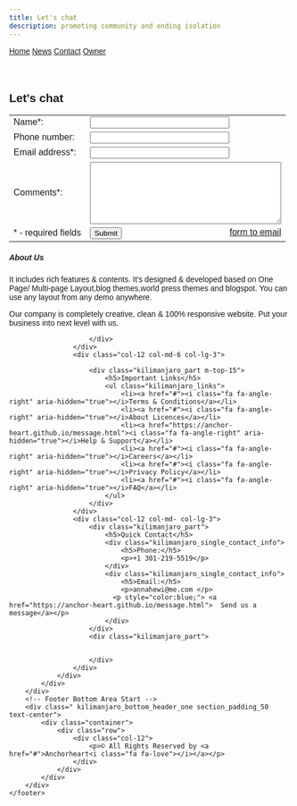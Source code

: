 ```yaml
---
title: Let's chat 
description: promoting community and ending isolation
---
```

<html lang="en">
<head>
<link href="//maxcdn.bootstrapcdn.com/bootstrap/4.1.1/css/bootstrap.min.css" rel="stylesheet" id="bootstrap-css">
<script src="//maxcdn.bootstrapcdn.com/bootstrap/4.1.1/js/bootstrap.min.js"></script>
<script src="//cdnjs.cloudflare.com/ajax/libs/jquery/3.2.1/jquery.min.js"></script>
<title>Anchorheart</title>
<meta charset="utf-8">
<meta name="viewport" content="width=device-width, initial-scale=1">
<meta name="author" content="Taybah Mohammad">
<meta name="viewport" content="width=device-width, initial-scale=1">
<link rel="stylesheet" href="https://cdnjs.cloudflare.com/ajax/libs/font-awesome/4.7.0/css/font-awesome.min.css">
<style>body {
  font-family: Arial, Helvetica, sans-serif;
  margin: 0;
}

.topnav {
  overflow: hidden;
  background-color: #333;
}

.topnav a {
  float: left;
  display: block;
  color: ##f1f1f1;
  text-align: center;
  padding: 14px 16px;
  text-decoration: none;
  font-size: 17px;
}

.topnav a:hover {
  background-color: #ddd;
  color: black;
}

.topnav a.active {
  background-color: #04AA6D;
  color: white;
}

.topnav .icon {
  display: none;
}

@media screen and (max-width: 600px) {
  .topnav a:not(:first-child) {display: none;}
  .topnav a.icon {
    float: right;
    display: block;
  }
}

@media screen and (max-width: 600px) {
  .topnav.responsive {position: relative;}
  .topnav.responsive .icon {
    position: absolute;
    right: 0;
    top: 0;
  }
  .topnav.responsive a {
    float: none;
    display: block;
    text-align: left;
  }
}

html {
  box-sizing: border-box;
}

*, *:before, *:after {
  box-sizing: inherit;
}

</style>
</head>
<body>

<div class="topnav" id="myTopnav">
  <a href="https://anchor-heart.github.io/index.html" class="active">Home</a>
  <a href="#news">News</a>
  <a href="https://anchor-heart.github.io/message.html">Contact</a>
  <a href="https://anchor-heart.github.io/owner.html">Owner</a>
  <a href="javascript:void(0);" class="icon" onclick="myFunction()">
    <i class="fa fa-bars"></i>
  </a>
</div>

<script>
function myFunction() {
  var x = document.getElementById("myTopnav");
  if (x.className === "topnav") {
    x.className += " responsive";
  } else {
    x.className = "topnav";
  }
}
</script>

<div>
  <h4>&ensp;</h4>
<h2>Let's chat</h2>
</div>
<form action="//submit.form" id="ContactUs100" method="post" onsubmit="return ValidateForm(this);">
<script type="text/javascript">
function ValidateForm(frm) {
if (frm.Name.value == "") { alert('Name is required.'); frm.Name.focus(); return false; }
if (frm.FromEmailAddress.value == "") { alert('Email address is required.'); frm.FromEmailAddress.focus(); return false; }
if (frm.FromEmailAddress.value.indexOf("@") < 1 || frm.FromEmailAddress.value.indexOf(".") < 1) { alert('Please enter a valid email address.'); frm.FromEmailAddress.focus(); return false; }
if (frm.Comments.value == "") { alert('Please enter comments or questions.'); frm.Comments.focus(); return false; }
return true; }
</script>
<table style="width:100%;max-width:550px;border:0;" cellpadding="8" cellspacing="0">
<tr> <td>
<label for="Name">Name*:</label>
</td> <td>
<input name="Name" type="text" maxlength="60" style="width:100%;max-width:250px;" />
</td> </tr> <tr> <td>
<label for="PhoneNumber">Phone number:</label>
</td> <td>
<input name="PhoneNumber" type="text" maxlength="43" style="width:100%;max-width:250px;" />
</td> </tr> <tr> <td>
<label for="FromEmailAddress">Email address*:</label>
</td> <td>
<input name="FromEmailAddress" type="text" maxlength="90" style="width:100%;max-width:250px;" />
</td> </tr> <tr> <td>
<label for="Comments">Comments*:</label>
</td> <td>
<textarea name="Comments" rows="7" cols="40" style="width:100%;max-width:350px;"></textarea>
</td> </tr> <tr> <td>
* - required fields
</td> <td>
 <div style="float:right"><a href="https://www.100forms.com" id="lnk100" title="form to email">form to email</a></div>
<input name="skip_Submit" type="submit" value="Submit" />
<script src="https://www.100forms.com/js/FORMKEY:NREDFMLU5T7J/SEND:annahewi@me.com" type="text/javascript"></script>
</td> </tr>
</table>
</form>

<div class="footer-dark">
        <footer class="kilimanjaro_area">
        <!-- Top Footer Area Start -->
            <b></b>
            <b></b>
        <div class="foo_top_header_one section_padding_100_70">
            <div class="container">
                <div class="row">
                    <div class="col-12 col-md-6 col-lg-3">
                        <div class="kilimanjaro_part">
                            <h5>About Us</h5>
                            <p>It includes rich features & contents. It's designed & developed based on One Page/ Multi-page Layout,blog themes,world press themes and blogspot. You can use any layout from any demo anywhere.</p>
                            <p>Our company is completely creative, clean & 100% responsive website. Put your business into next level with us.</p>
                        </div>
                        <div class="kilimanjaro_part m-top-15">
                          
                        </div>
                    </div>
                    <div class="col-12 col-md-6 col-lg-3">

                        <div class="kilimanjaro_part m-top-15">
                            <h5>Important Links</h5>
                            <ul class="kilimanjaro_links">
                                <li><a href="#"><i class="fa fa-angle-right" aria-hidden="true"></i>Terms & Conditions</a></li>
                                <li><a href="#"><i class="fa fa-angle-right" aria-hidden="true"></i>About Licences</a></li>
                                <li><a href="https://anchor-heart.github.io/message.html"><i class="fa fa-angle-right" aria-hidden="true"></i>Help & Support</a></li>
                                <li><a href="#"><i class="fa fa-angle-right" aria-hidden="true"></i>Careers</a></li>
                                <li><a href="#"><i class="fa fa-angle-right" aria-hidden="true"></i>Privacy Policy</a></li>
                                <li><a href="#"><i class="fa fa-angle-right" aria-hidden="true"></i>FAQ</a></li>
                            </ul>
                        </div>
                    </div>
                    <div class="col-12 col-md- col-lg-3">
                        <div class="kilimanjaro_part">
                            <h5>Quick Contact</h5>
                            <div class="kilimanjaro_single_contact_info">
                                <h5>Phone:</h5>
                                <p>+1 301-219-5519</p>
                            </div>
                            <div class="kilimanjaro_single_contact_info">
                                <h5>Email:</h5>
                                <p>annahewi@me.com </p>
                              <p style="color:blue;"> <a href="https://anchor-heart.github.io/message.html">  Send us a message</a></p>
                            </div>
                        </div>
                        <div class="kilimanjaro_part">
                         
                            
                        </div>
                    </div>
                </div>
            </div>
        </div>
        <!-- Footer Bottom Area Start -->
        <div class=" kilimanjaro_bottom_header_one section_padding_50 text-center">
            <div class="container">
                <div class="row">
                    <div class="col-12">
                        <p>© All Rights Reserved by <a href="#">Anchorheart<i class="fa fa-love"></i></a></p>
                    </div>
                </div>
            </div>
        </div>
    </footer>
